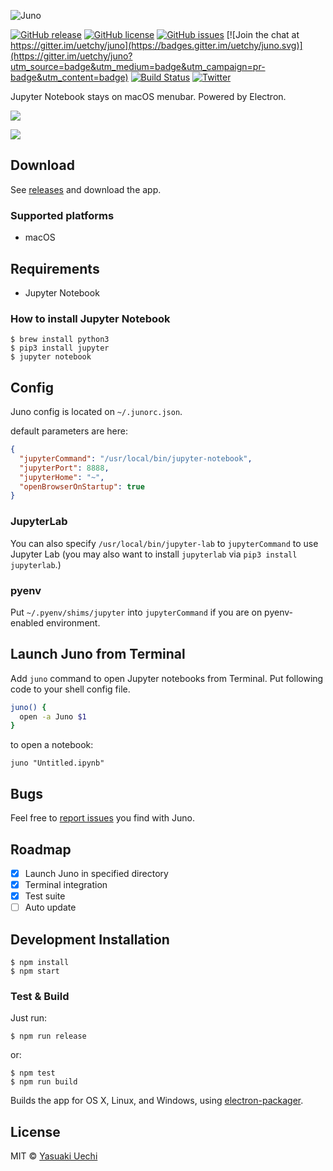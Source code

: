 ![Juno](http://uechi-public.s3.amazonaws.com/github/juno/header.png)

[![GitHub release](https://img.shields.io/github/release/uetchy/juno.svg?maxAge=2592000)](https://github.com/uetchy/juno/releases/latest)
[![GitHub license](https://img.shields.io/badge/license-MIT-blue.svg)](https://raw.githubusercontent.com/uetchy/juno/master/LICENSE)
[![GitHub issues](https://img.shields.io/github/issues/uetchy/juno.svg)](https://github.com/uetchy/juno/issues)
[![Join the chat at https://gitter.im/uetchy/juno](https://badges.gitter.im/uetchy/juno.svg)](https://gitter.im/uetchy/juno?utm_source=badge&utm_medium=badge&utm_campaign=pr-badge&utm_content=badge)
[![Build Status](https://travis-ci.org/uetchy/juno.svg?branch=master)](https://travis-ci.org/uetchy/juno)
[![Twitter](https://img.shields.io/twitter/url/http/github.com/uetchy/juno.svg?style=social)](https://twitter.com/intent/tweet?text=Jupyter%20Notebook%20stays%20on%20macOS%20menubar.&url=https://github.com/uetchy/juno)

Jupyter Notebook stays on macOS menubar. Powered by Electron.

![](http://uechi-public.s3.amazonaws.com/github/juno/screenshot.png)

![](http://uechi-public.s3.amazonaws.com/github/juno/open-with-juno.png)

## Download

See [releases](https://github.com/uetchy/juno/releases) and download the app.

### Supported platforms

* macOS

## Requirements

* Jupyter Notebook

### How to install Jupyter Notebook

```
$ brew install python3
$ pip3 install jupyter
$ jupyter notebook
```

## Config

Juno config is located on `~/.junorc.json`.

default parameters are here:

```json
{
  "jupyterCommand": "/usr/local/bin/jupyter-notebook",
  "jupyterPort": 8888,
  "jupyterHome": "~",
  "openBrowserOnStartup": true
}
```

### JupyterLab

You can also specify `/usr/local/bin/jupyter-lab` to `jupyterCommand` to use
Jupyter Lab (you may also want to install `jupyterlab` via `pip3 install jupyterlab`.)

### pyenv

Put `~/.pyenv/shims/jupyter` into `jupyterCommand` if you are on pyenv-enabled
environment.

## Launch Juno from Terminal

Add `juno` command to open Jupyter notebooks from Terminal. Put following code
to your shell config file.

```bash
juno() {
  open -a Juno $1
}
```

to open a notebook:

```
juno "Untitled.ipynb"
```

## Bugs

Feel free to [report issues](https://github.com/uetchy/juno/issues/new) you find
with Juno.

## Roadmap

* [x] Launch Juno in specified directory
* [x] Terminal integration
* [x] Test suite
* [ ] Auto update

## Development Installation

```
$ npm install
$ npm start
```

### Test & Build

Just run:

```
$ npm run release
```

or:

```
$ npm test
$ npm run build
```

Builds the app for OS X, Linux, and Windows, using
[electron-packager](https://github.com/maxogden/electron-packager).

## License

MIT © [Yasuaki Uechi](y@uechi.io)
